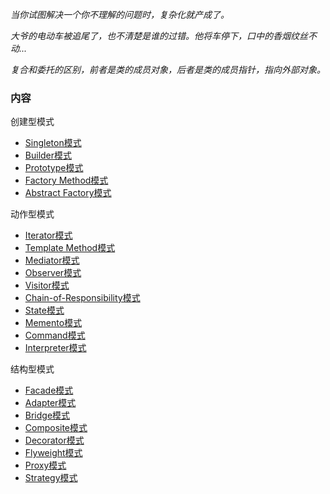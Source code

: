 
*当你试图解决一个你不理解的问题时，复杂化就产成了。*

*大爷的电动车被追尾了，也不清楚是谁的过错。他将车停下，口中的香烟纹丝不动...*

*复合和委托的区别，前者是类的成员对象，后者是类的成员指针，指向外部对象。*

### 内容

创建型模式
- [Singleton模式](01_Singleton)
- [Builder模式](02_Builder)
- [Prototype模式](03_Prototype)
- [Factory Method模式](04_Factory_Method)
- [Abstract Factory模式](05_Abstract_Factory)

动作型模式
- [Iterator模式](06_Iterator)
- [Template Method模式](07_Template_Method)
- [Mediator模式](08_Mediator)
- [Observer模式](09_Observer)
- [Visitor模式](10_Visitor)
- [Chain-of-Responsibility模式](11_Chain_of_Responsibility)
- [State模式](12_State)
- [Memento模式](13_Memento)
- [Command模式](14_Command)
- [Interpreter模式](15_Interpreter)

结构型模式
- [Facade模式](16_Facade)
- [Adapter模式](17_Adapter)
- [Bridge模式](18_Bridge)
- [Composite模式](19_Composite)
- [Decorator模式](20_Decorator)
- [Flyweight模式](21_Flyweight)
- [Proxy模式](22_Proxy)
- [Strategy模式](23_Strategy)
